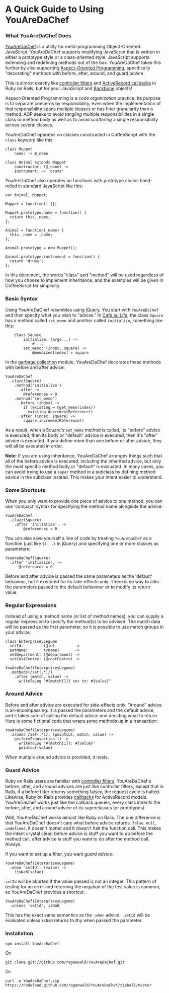 # A Quick Guide to Using YouAreDaChef

### What YouAreDaChef Does

[YouAreDaChef][yadc] is a utility for meta-programming Object-Oriented JavaScript. YouAreDaChef supports modifying JavaScript that is written in either a prototype style or a class-oriented style. JavaScript supports extending and redefining methods out of the box. YouAreDaChef takes this further by also supporting [Aspect-Oriented Programming][aop], specifically "decorating" methods with before, after, around, and guard advice.

[yadc]: http://github.com/raganwald/YouAreDaChef
[aop]: https://en.wikipedia.org/wiki/Aspect-oriented_programming

This is almost exactly like [controller filters][filters] and [ActiveRecord callbacks][callbacks] in Ruby on Rails, but for your JavaScript and [Backbone][bb] objects!

[callbacks]: http://api.rubyonrails.org/classes/ActiveRecord/Callbacks.html
[filters]: http://guides.rubyonrails.org/action_controller_overview.html#filters
[bb]: http://documentcloud.github.com/backbone/

Aspect-Oriented Programming is a *code organization* practice. Its purpose is to separate concerns by responsibility, even when the implementation of that responsibility spans multiple classes or has finer granularity than a method. AOP seeks to avoid *tangling* multiple responsibilities in a single class or method body as well as to avoid *scattering* a single responsibility across several classes.

 YouAreDaChef operates on classes constructed in CoffeeScript with the `class` keyword like this:

	class Muppet
		name: -> @_name
			
	class Animal extends Muppet
		constructor: (@_name) ->
		instrument: -> 'drums'

YouAreDaChef also operates on functions with prototype chains hand-rolled in standard JavaScript like this:

    var Animal, Muppet;

    Muppet = function() {};

    Muppet.prototype.name = function() {
      return this._name;
    };

    Animal = function(_name) {
      this._name = _name;
    };

    Animal.prototype = new Muppet();

    Animal.prototype.instrument = function() {
      return 'drums';
    };

In this document, the words "class" and "method" will be used regardless of how you choose to implement inheritance, and the examples will be given in CoffeeScript for simplicity.

### Basic Syntax

Using YouAreDaChef resembles using jQuery. You start with `YouAreDaChef` and then specify what you wish to "advise." In [Café au Life][cafe], the class `Square` has a method called `set_memo` and another called `initialize`, something like this:

[cafe]: http://recursiveuniver.se

		class Square
			initialize: (args...) ->
				# ...
			set_memo: (index, square) ->
				@memoized[index] = square

In the [garbage collection][gc] module, YouAreDaChef decorates these methods with before and after advice:

[gc]: http://recursiveuniver.se/docs/gc.html

    YouAreDaChef
      .clazz(Square)
        .method('initialize')
          .after ->
            @references = 0
        .method('set_memo')
          .before (index) ->
            if (existing = @get_memo(index))
              existing.decrementReference()
          .after (index, square) ->
            square.incrementReference()
            
As a result, when a Square's `set_memo` method is called, its "before" advice is executed, then its body or "default" advice is executed, then it's "after" advice is executed. If you define more than one before or after advice, they will all be executed in order.

**Note**: If you are using inheritance, YouAreDaChef arranges things such that all of the before advice is executed, including the inherited advice, but only the most specific method body or "default" is evaluated. In many cases, you can avoid trying to use a `super` method in a subclass by defining method advice in the subclass instead. This makes your intent easier to understand.

### Some Shortcuts

When you only want to provide one piece of advice to one method, you can use 'compact' syntax for specifying the method name alongside the advice:

    YouAreDaChef
      .clazz(Square)
        .after 'initialize', ->
            @references = 0

You can also save yourself a line of code by treating `YouAreDaChef` as a function (just like `$(...)` in jQuery) and specifying one or more classes as parameters:

    YouAreDaChef(Square)
      .after 'initialize', ->
          @references = 0
          
Before and after advice is passed the same parameters as the 'default' behaviour, but it executed for its side-effects only. There is no way to alter the parameters passed to the default behaviour or to modify its return value.

### Regular Expressions

Instead of using a  method name (or list of method names), you can supply a regular expression to specify the method(s) to be advised. The match data will be passed as the first parameter, so it is possible to use match groups in your advice:

    class EnterpriseyLegume
      setId:         (@id)         ->
      setName:       (@name)       ->
      setDepartment: (@department) ->
      setCostCentre: (@costCentre) ->
    
    YouAreDaChef(EnterpriseyLegume)
      .methods(/set(.*)/)
        .after (match, value) ->
          writeToLog "#{match[1]} set to: #{value}"

### Around Advice

Before and after advice are executed for side-effects only. "Around" advice is all-encompassing: It is passed the parameters and the default advice, and it takes care of calling the default advice and deciding what to return. Here is some fictional code that wraps some methods up in a transaction:

    YouAreDaChef(EnterpriseyLegume)
      .around /set(.*)/, (pointcut, match, value) ->
        performTransaction () ->
          writeToLog "#{match[1]}: #{value}"
          pointcut(value)
          
When multiple around advice is provided, it nests.

### Guard Advice

Ruby on Rails users are familiar with [controller filters][filters]. YouAreDaChef's before, after, and around advices are just like controller filters, except that in Rails, if a before filter returns something falsey, the request cycle is halted. Likewise, Ruby on Rails provides [callbacks][callbacks] for ActiveRecord models. YouAreDaChef works just like the callback queues, every class inherits the before, after, and around advice of its superclasses (or prototypes).

[callbacks]: http://api.rubyonrails.org/classes/ActiveRecord/Callbacks.html
[filters]: http://guides.rubyonrails.org/action_controller_overview.html#filters

Well, YouAreDaChef works *almost* like Ruby on Rails. The one difference is that YouAreDaChef doesn't care what before advice returns. `false`, `null`, `undefined`, it doesn't matter and it doesn't halt the function call. This makes the intent crystal clear: before advice is stuff you want to do before the method call, after advice is stuff you want to do after the method call. Always.

If you want to set up a filter, you want *guard advice*:

    YouAreDaChef(EnterpriseyLegume)
      .when 'setId', (value) ->
        !isNaN(value)
        
`setId` will be aborted if the value passed is not an integer. This pattern of testing for an error and returning the negation of the test value is common, so YouAreDaChef provides a shortcut:

    YouAreDaChef(EnterpriseyLegume)
      .unless 'setId', isNaN
      
This has the exact same semantics as the `.when` advice, `.setId` will be evaluated unless `isNaN` returns truthy when passed the parameter.

### Installation

    npm install YouAreDaChef
    
Or:

    git clone git://github.com/raganwald/YouAreDaChef.git
    
Or:

    curl -o YouAreDaChef.zip https://nodeload.github.com/raganwald/YouAreDaChef/zipball/master